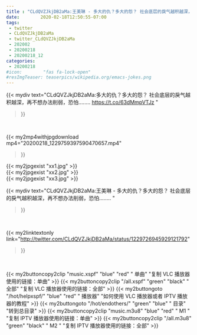 ```yaml
---
title : "CLdQVZJkjDB2aMa:王美琳 - 多大的仇？多大的怨？ 社会底层的戾气越积越深，再不想办法削弱，恐怕........ "
date:        2020-02-18T12:50:55-07:00
tags:
 - twitter
 - CLdQVZJkjDB2aMa
 - twitter_CLdQVZJkjDB2aMa
 - 202002
 - 20200218
 - 20200218_12
categories:
 - 20200218
#icon:        "fas fa-lock-open"
#resImgTeaser: teaserpics/wikipedia.org/emacs-jokes.png
---
```


{{< mydiv text="CLdQVZJkjDB2aMa:多大的仇？多大的怨？ 社会底层的戾气越积越深，再不想办法削弱，恐怕........ https://t.co/63dMmpVTJz "
>}}
<br>


{{< my2mp4withjpgdownload mp4="20200218_1229759397590470657.mp4"
>}}

{{< my2jpgexist "xx1.jpg" >}}<br>
{{< my2jpgexist "xx2.jpg" >}}<br>
{{< my2jpgexist "xx3.jpg" >}}<br>



{{< mydiv text="CLdQVZJkjDB2aMa:王美琳 - 多大的仇？多大的怨？ 社会底层的戾气越积越深，再不想办法削弱，恐怕........ "
>}}
<br>

{{< my2linktextonly link="http://twitter.com/CLdQVZJkjDB2aMa/status/1229726945929121792"
>}}


<br>

{{< my2buttoncopy2clip "music.xspf"        "blue"   "red"    " 单曲"  "复制 VLC 播放器使用的链接：单曲" >}} {{< my2buttoncopy2clip "/all.xspf"         "green"  "black"  " 全部"  "复制 VLC 播放器使用的链接：全部" >}} {{< my2buttongoto      "/hot/helpxspf/"    "blue"   "red"    " 播放器" "如何使用 VLC 播放器或者 IPTV 播放器的教程" >}} {{< my2buttongoto      "/hot/endothers/"   "green"  "blue"   " 目录"   "转到总目录" >}} {{< my2buttoncopy2clip "music.m3u8"        "blue"   "red"    " M1 "    "复制 IPTV 播放器使用的链接：单曲" >}} {{< my2buttoncopy2clip "/all.m3u8"         "green"  "black"  " M2 "    "复制 IPTV 播放器使用的链接：全部" >}} 
